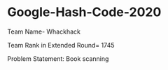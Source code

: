 # Google-Hash-Code-2020
Team Name- Whackhack

Team Rank in Extended Round= 1745


Problem Statement: Book scanning

